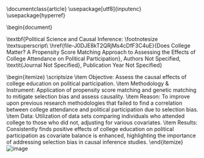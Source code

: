\documentclass{article}
\usepackage[utf8]{inputenc} 
\usepackage{hyperref} 

\begin{document}

\textbf{Political Science and Causal Inference: \footnotesize \textsuperscript\ \href{file-J0DJE8kT2QRjMs4cDfF3C4uE}{Does College Matter? A Propensity Score Matching Approach to Assessing the Effects of College Attendance on Political Participation}, Authors Not Specified, \textit{Journal Not Specified}, Publication Year Not Specified}

\begin{itemize} \scriptsize
\item Objective: Assess the causal effects of college education on political participation.
\item Methodology & Instrument: Application of propensity score matching and genetic matching to mitigate selection bias and assess causality.
\item Reason: To improve upon previous research methodologies that failed to find a correlation between college attendance and political participation due to selection bias.
\item Data: Utilization of data sets comparing individuals who attended college to those who did not, adjusting for various covariates.
\item Results: Consistently finds positive effects of college education on political participation as covariate balance is enhanced, highlighting the importance of addressing selection bias in causal inference studies.
\end{itemize}
![image](https://github.com/jlara9220/Jacob-Lara---PSM---Causal-Effects-of-Education-on-Participation/assets/161151610/6fe0f646-1bb5-469a-bd3e-aeb5636e4c68)


